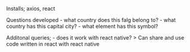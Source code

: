 
Installs;
    axios, react

Questions developed 
    - what country does this falg belong to?
    - what country has this capital city?
    - what element has this symbol?

Additonal queries;
    - does it work with react native?
        > Can share and use code written in react with react native



